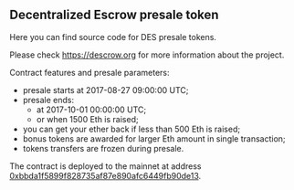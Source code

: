 
Decentralized Escrow presale token
----------------------------------

Here you can find source code for DES presale tokens.

Please check https://descrow.org for more information about the project.

Contract features and presale parameters:

 - presale starts at 2017-08-27 09:00:00 UTC;
 - presale ends:
   - at 2017-10-01 00:00:00 UTC;
   - or when 1500 Eth is raised;
 - you can get your ether back if less than 500 Eth is raised;
 - bonus tokens are awarded for larger Eth amount in single transaction;
 - tokens transfers are frozen during presale.

The contract is deployed to the mainnet at address [0xbbda1f5899f828735af87e890afc6449fb90de13](https://etherscan.io/address/0xbbda1f5899f828735af87e890afc6449fb90de13).
